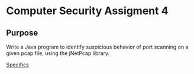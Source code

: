<h1> Computer Security Assigment 4 </h1>

<h2> Purpose </h2>

<p> Write a Java program to identify suspicious behavior of port scanning on a given pcap file, using the jNetPcap library. </p>

<a href = "Lab4.pdf"> Specifics </a>
